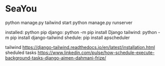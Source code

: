 # SeaYou

python manage.py tailwind start
python manage.py runserver

installed:
python
pip
django: python -m pip install Django
tailwind: python -m pip install django-tailwind
shedule: pip install apscheduler

tailwind
https://django-tailwind.readthedocs.io/en/latest/installation.html
sheduled tasks
https://www.linkedin.com/pulse/how-schedule-execute-background-tasks-django-aimen-dahmani-frize/
